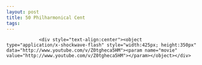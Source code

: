 ```yaml
---
layout: post
title: 50 Philharmonical Cent
tags:
---
```



                <div style="text-align:center"><object type="application/x-shockwave-flash" style="width:425px; height:350px" data="http://www.youtube.com/v/Z0tgheca5HM"><param name="movie" value="http://www.youtube.com/v/Z0tgheca5HM"></param></object></div>
